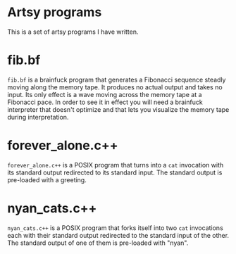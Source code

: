 # Artsy programs

This is a set of artsy programs I have written.

# fib.bf

`fib.bf` is a brainfuck program that generates a Fibonacci sequence steadly moving along the memory tape.
It produces no actual output and takes no input.
Its only effect is a wave moving across the memory tape at a Fibonacci pace.
In order to see it in effect you will need a brainfuck interpreter that doesn't optimize and that lets you
visualize the memory tape during interpretation.

# forever_alone.c++

`forever_alone.c++` is a POSIX program that turns into a `cat` invocation with its standard output redirected
to its standard input. The standard output is pre-loaded with a greeting.

# nyan_cats.c++

`nyan_cats.c++` is a POSIX program that forks itself into two `cat` invocations each with their standard output
redirected to the standard input of the other. The standard output of one of them is pre-loaded with "nyan".
